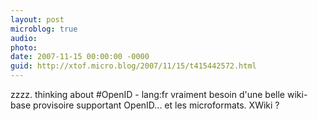 ```yaml
---
layout: post
microblog: true
audio: 
photo: 
date: 2007-11-15 00:00:00 -0000
guid: http://xtof.micro.blog/2007/11/15/t415442572.html
---
```

zzzz. thinking about #OpenID - lang:fr vraiment besoin d'une belle wiki-base provisoire supportant OpenID... et les microformats. XWiki ?
